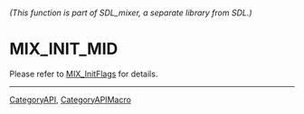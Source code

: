 ###### (This function is part of SDL_mixer, a separate library from SDL.)
# MIX_INIT_MID

Please refer to [MIX_InitFlags](MIX_InitFlags) for details.

----
[CategoryAPI](CategoryAPI), [CategoryAPIMacro](CategoryAPIMacro)

